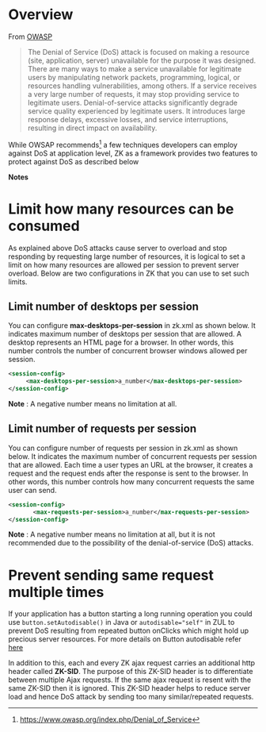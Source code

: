 # Overview

From [OWASP](https://www.owasp.org/index.php/Denial_of_Service)

> The Denial of Service (DoS) attack is focused on making a resource
> (site, application, server) unavailable for the purpose it was
> designed. There are many ways to make a service unavailable for
> legitimate users by manipulating network packets, programming,
> logical, or resources handling vulnerabilities, among others. If a
> service receives a very large number of requests, it may stop
> providing service to legitimate users. Denial-of-service attacks
> significantly degrade service quality experienced by legitimate users.
> It introduces large response delays, excessive losses, and service
> interruptions, resulting in direct impact on availability.

While OWSAP recommends[^1] a few techniques developers can employ
against DoS at application level, ZK as a framework provides two
features to protect against DoS as described below

**Notes**

<references />

# Limit how many resources can be consumed

As explained above DoS attacks cause server to overload and stop
responding by requesting large number of resources, it is logical to set
a limit on how many resources are allowed per session to prevent server
overload. Below are two configurations in ZK that you can use to set
such limits.

## Limit number of desktops per session

You can configure **max-desktops-per-session** in zk.xml as shown below.
It indicates maximum number of desktops per session that are allowed. A
desktop represents an HTML page for a browser. In other words, this
number controls the number of concurrent browser windows allowed per
session.

```xml
<session-config>          
     <max-desktops-per-session>a_number</max-desktops-per-session>
</session-config>
```

**Note** : A negative number means no limitation at all.

## Limit number of requests per session

You can configure number of requests per session in zk.xml as shown
below. It indicates the maximum number of concurrent requests per
session that are allowed. Each time a user types an URL at the browser,
it creates a request and the request ends after the response is sent to
the browser. In other words, this number controls how many concurrent
requests the same user can send.

```xml
<session-config>
       <max-requests-per-session>a_number</max-requests-per-session>
</session-config>
```

**Note** : A negative number means no limitation at all, but it is not
recommended due to the possibility of the denial-of-service (DoS)
attacks.

# Prevent sending same request multiple times

If your application has a button starting a long running operation you
could use `button.setAutodisable()` in Java or `autodisable="self"` in
ZUL to prevent DoS resulting from repeated button onClicks which might
hold up precious server resources. For more details on Button
autodisable refer
[here]({{site.baseurl}}/zk_component_ref/essential_components/button#Autodisable)

In addition to this, each and every ZK ajax request carries an
additional http header called **ZK-SID**. The purpose of this ZK-SID
header is to differentiate between multiple Ajax requests. If the same
ajax request is resent with the same ZK-SID then it is ignored. This
ZK-SID header helps to reduce server load and hence DoS attack by
sending too many similar/repeated requests.

[^1]: <https://www.owasp.org/index.php/Denial_of_Service>
